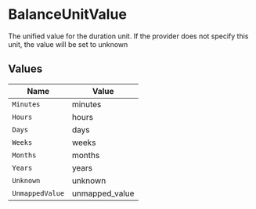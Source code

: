 # BalanceUnitValue

The unified value for the duration unit. If the provider does not specify this unit, the value will be set to unknown


## Values

| Name            | Value           |
| --------------- | --------------- |
| `Minutes`       | minutes         |
| `Hours`         | hours           |
| `Days`          | days            |
| `Weeks`         | weeks           |
| `Months`        | months          |
| `Years`         | years           |
| `Unknown`       | unknown         |
| `UnmappedValue` | unmapped_value  |